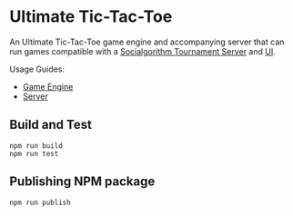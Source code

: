 # Ultimate Tic-Tac-Toe

An Ultimate Tic-Tac-Toe game engine and accompanying server that can run games compatible with a [Socialgorithm Tournament Server](https://www.npmjs.com/package/@socialgorithm/tournament-server) and [UI](https://play.socialgorithm.org/).

Usage Guides:
* [Game Engine](packages/engine/README.md)
* [Server](packages/server/README.md)

## Build and Test

```
npm run build
npm run test
```

## Publishing NPM package

```
npm run publish
```